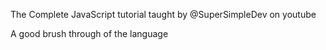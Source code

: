 
The Complete JavaScript tutorial taught by @SuperSimpleDev on youtube

A good brush through of the language


